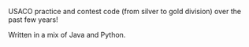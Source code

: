 USACO practice and contest code (from silver to gold division) over the past few years!

Written in a mix of Java and Python. 
